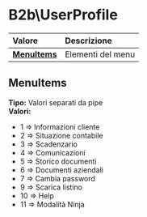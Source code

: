# B2b\UserProfile

| Valore | Descrizione |
| :--- | :--- |
| [**MenuItems**](b2buserprofile.md#menuitems) | Elementi del menu |

## MenuItems

**Tipo:** Valori separati da pipe  
**Valori:**

* 1 =&gt; Informazioni cliente
* 2 =&gt; Situazione contabile
* 3 =&gt; Scadenzario
* 4 =&gt; Comunicazioni
* 5 =&gt; Storico documenti
* 6 =&gt; Documenti aziendali
* 7 =&gt; Cambia password
* 9 =&gt; Scarica listino
* 10 =&gt; Help
* 11 =&gt; Modalità Ninja
